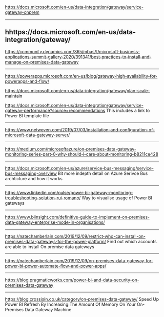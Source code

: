 https://docs.microsoft.com/en-us/data-integration/gateway/service-gateway-onprem

---

hhttps://docs.microsoft.com/en-us/data-integration/gateway/
---

https://community.dynamics.com/365/mbas/f/microsoft-business-applications-summit-gallery-2020/391341/best-practices-to-install-and-manage-on-premises-data-gateway

---

https://powerapps.microsoft.com/en-us/blog/gateway-high-availability-for-powerapps-and-flow/

https://docs.microsoft.com/en-us/data-integration/gateway/plan-scale-maintain

https://docs.microsoft.com/en-us/data-integration/gateway/service-gateway-performance?source=recommendations
This includes a link to Power BI template file

---

https://www.netwoven.com/2019/07/03/installation-and-configuration-of-microsoft-data-gateway-server/

---

https://medium.com/microsoftazure/on-premises-data-gateway-monitoring-series-part-0-why-should-i-care-about-monitoring-b8211ce428

---

https://docs.microsoft.com/en-us/azure/service-bus-messaging/service-bus-messaging-overview
Bit more indepth detail on Azure Serivce Bus archticture and how it works

---
https://www.linkedin.com/pulse/power-bi-gateway-monitoring-troubleshooting-solution-rui-romano/
Way to visualise usage of Power BI gateways

---
https://www.biinsight.com/definitive-guide-to-implement-on-premises-data-gateway-enterprise-mode-in-organisations/

---
https://natechamberlain.com/2019/12/09/restrict-who-can-install-on-premises-data-gateways-for-the-power-platform/
Find out which accounts are able to install On premise data gateways

---
https://natechamberlain.com/2019/12/09/on-premises-data-gateway-for-power-bi-power-automate-flow-and-power-apps/


---
https://blog.pragmaticworks.com/power-bi-and-data-security-on-premises-data-gateway

---
https://blog.crossjoin.co.uk/category/on-premises-data-gateway/
Speed Up Power BI Refresh By Increasing The Amount Of Memory On Your On-Premises Data Gateway Machine



